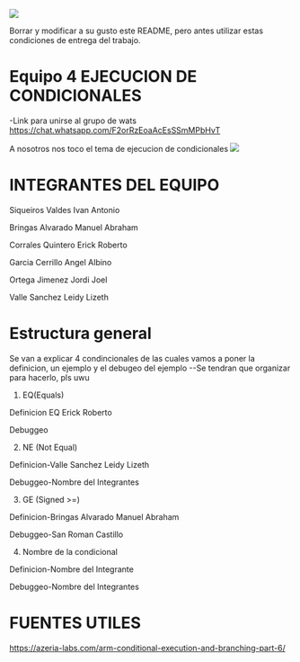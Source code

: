![](https://s3.amazonaws.com/videos.pentesteracademy.com/videos/badges/low/arm-assembly.png)

Borrar y modificar a su gusto este README, pero antes utilizar estas condiciones de entrega del trabajo.

# Equipo 4 EJECUCION DE CONDICIONALES

-Link para  unirse al grupo de wats
https://chat.whatsapp.com/F2orRzEoaAcEsSSmMPbHvT

A nosotros nos toco el tema de ejecucion de condicionales
![](https://i.imgur.com/Ro3FCuD.png)


# INTEGRANTES DEL EQUIPO
Siqueiros Valdes Ivan Antonio

Bringas Alvarado Manuel Abraham

Corrales Quintero Erick Roberto

Garcia Cerrillo Angel Albino

Ortega Jimenez Jordi Joel

Valle Sanchez Leidy Lizeth

# Estructura general
Se van a explicar 4 condincionales de las cuales vamos a poner la definicion, un ejemplo y el debugeo del ejemplo
--Se tendran que organizar para hacerlo, pls uwu
1. EQ(Equals)

  Definicion EQ Erick Roberto

  Debuggeo

2. NE (Not Equal)

  Definicion-Valle Sanchez Leidy Lizeth

  Debuggeo-Nombre del Integrantes

3. GE (Signed >=)

  Definicion-Bringas Alvarado Manuel Abraham

  Debuggeo-San Roman Castillo 

4. Nombre de la condicional

  Definicion-Nombre del Integrante

  Debuggeo-Nombre del Integrantes

# FUENTES UTILES
https://azeria-labs.com/arm-conditional-execution-and-branching-part-6/
